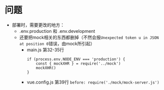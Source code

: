 # 问题
- 部署时，需要更改的地方：
    - .env.production 和 .env.development
    - 还要把mock相关的东西都删掉（不然会报`Unexpected token u in JSON at position 0`错误，由mock所引起）
        - main.js 第32-35行
          ```
          if (process.env.NODE_ENV === 'production') {
              const { mockXHR } = require('../mock')
              mockXHR()
          }
          ```
        - vue.config.js 第39行 `before: require('./mock/mock-server.js')`
        
        